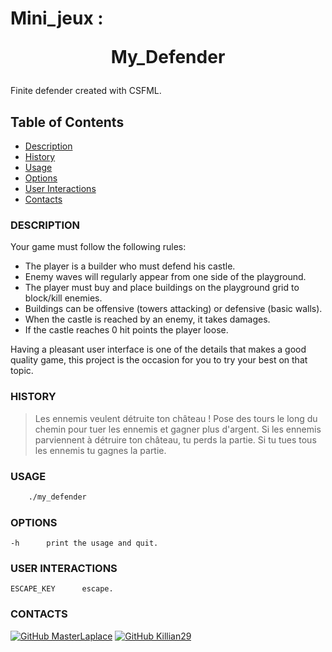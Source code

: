 # Mini_jeux : <p align="center">My_Defender</p>

Finite defender created with CSFML.

## Table of Contents
* [Description](#description)
* [History](#history)
* [Usage](#usage)
* [Options](#options)
* [User Interactions](#user-interactions)
* [Contacts](#contacts)

<div id='description'/>

### DESCRIPTION

Your game must follow the following rules:
- The player is a builder who must defend his castle.
- Enemy waves will regularly appear from one side of the playground.
- The player must buy and place buildings on the playground grid to block/kill enemies.
- Buildings can be offensive (towers attacking) or defensive (basic walls).
- When the castle is reached by an enemy, it takes damages.
- If the castle reaches 0 hit points the player loose.

Having a pleasant user interface is one of the details that makes a good quality game, this project is the
occasion for you to try your best on that topic.

<div id='history'/>

### HISTORY

> Les ennemis veulent détruite ton château ! Pose des tours le long du chemin pour tuer les ennemis et gagner plus d'argent. Si les ennemis parviennent à détruire ton château, tu perds la partie. Si tu tues tous les ennemis tu gagnes la partie.

<div id='usage'/>

### USAGE
```sh
    ./my_defender
```

<div id='options'/>

### OPTIONS
    -h		print the usage and quit.

<div id='user interactions'/>

### USER INTERACTIONS
    ESCAPE_KEY	    escape.

<div id='contacts'/>

### CONTACTS

[![GitHub MasterLaplace](https://img.shields.io/github/followers/MasterLaplace?label=MasterLaplace&style=social)](https://github.com/MasterLaplace)
[![GitHub Killian29](https://img.shields.io/github/followers/Killian29?label=Killian29&style=social)](https://github.com/Killian29)